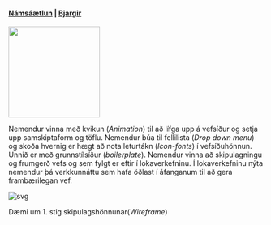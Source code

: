 #### [Námsáætlun](https://github.com/vefhonnun/21H/wiki) | [Bjargir](https://github.com/vefhonnun/21V/wiki/Bjargir)

<img src="https://github.com/vefhonnun/21V/blob/main/S%C3%BDnid%C3%A6mi/img/21VHB-logo.jpg" width="180" height="180" />

Nemendur vinna með kvikun (_Animation_) til að lífga upp á vefsíður og setja upp samskiptaform og töflu. Nemendur búa til fellilista (_Drop down menu_) og skoða hvernig er hægt að nota leturtákn (_Icon-fonts_) í vefsíðuhönnun. Unnið er með grunnstílsíður (_boilerplate_). Nemendur vinna að skipulagningu og frumgerð vefs og sem fylgt er eftir í lokaverkefninu. Í lokaverkefninu nýta nemendur þá verkkunnáttu sem  hafa öðlast í áfanganum til að gera frambærilegan vef.

![svg](Wireframe.svg)

Dæmi um 1. stig skipulagshönnunar(_Wireframe_)